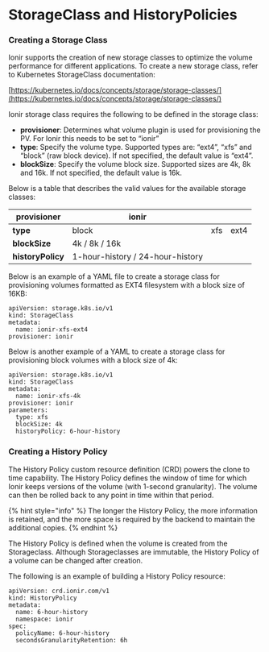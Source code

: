# StorageClass and HistoryPolicies

### Creating a Storage Class

Ionir supports the creation of new storage classes to optimize the volume performance for different applications. To create a new storage class, refer to Kubernetes StorageClass documentation:

[https://kubernetes.io/docs/concepts/storage/storage-classes/](https://kubernetes.io/docs/concepts/storage/storage-classes/)

Ionir storage class requires the following to be defined in the storage class:

* **provisioner**: Determines what volume plugin is used for provisioning the PV. For Ionir this needs to be set to “ionir”
* **type**: Specify the volume type. Supported types are: “ext4”, “xfs” and “block” (raw block device). If not specified, the default value is “ext4”.
* **blockSize**: Specify the volume block size. Supported sizes are 4k, 8k and 16k. If not specified, the default value is 16k.

Below is a table that describes the valid values for the available storage classes:

| **provisioner**   | ionir                            |     |      |
| ----------------- | -------------------------------- | --- | ---- |
| **type**          | block                            | xfs | ext4 |
| **blockSize**     | 4k / 8k / 16k                    |     |      |
| **historyPolicy** | 1-hour-history / 24-hour-history |     |      |

Below is an example of a YAML file to create a storage class for provisioning volumes formatted as EXT4 filesystem with a block size of 16KB:

```
apiVersion: storage.k8s.io/v1
kind: StorageClass
metadata:
  name: ionir-xfs-ext4
provisioner: ionir
```

Below is another example of a YAML to create a storage class for provisioning block volumes with a block size of 4k:

```
apiVersion: storage.k8s.io/v1
kind: StorageClass
metadata:
  name: ionir-xfs-4k
provisioner: ionir
parameters:
  type: xfs
  blockSize: 4k
  historyPolicy: 6-hour-history
```

### Creating a History Policy

The History Policy custom resource definition (CRD) powers the clone to time capability. The History Policy defines the window of time for which Ionir keeps versions of the volume (with 1-second granularity). The volume can then be rolled back to any point in time within that period.

{% hint style="info" %}
The longer the History Policy, the more information is retained, and the more space is required by the backend to maintain the additional copies.
{% endhint %}

The History Policy is defined when the volume is created from the Storageclass. Although Storageclasses are immutable, the History Policy of a volume can be changed after creation.

The following is an example of building a History Policy resource:

```
apiVersion: crd.ionir.com/v1
kind: HistoryPolicy
metadata:
  name: 6-hour-history
  namespace: ionir
spec:
  policyName: 6-hour-history
  secondsGranularityRetention: 6h
```
